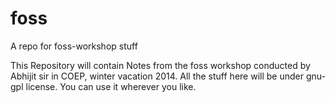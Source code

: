 foss
====

A repo for foss-workshop stuff

This Repository will contain Notes from the foss workshop conducted by Abhijit sir in COEP, winter vacation 2014.
All the stuff here will be under gnu-gpl license. You can use it wherever you like.
